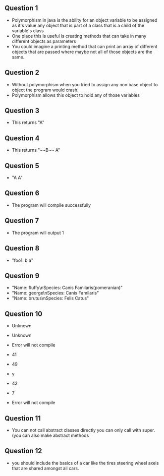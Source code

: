 ## Question 1
- Polymorphism in java is the ability for an object variable to be assigned as it's value any object that is part of a class that is a child of the variable's class 
- One place this is useful is creating methods that can take in many different objects as parameters
- You could imagine a printing method that can print an array of different objects that are passed where maybe not all of those objects are the same.

## Question 2
- Without polymorphism when you tried to assign any non base object to object the program would crash.
- Polymorphism allows this object to hold any of those variables 

## Question 3
- This returns "A"

## Question 4
- This returns "\~\~B\~\~ A"

## Question 5
- "A A"

## Question 6
- The program will compile successfully 

## Question 7
- The program will output 1

## Question 8
- "foo1: b a"

## Question 9
- "Name: fluffy\nSpecies: Canis Familaris(pomeranian)"
- "Name: george\nSpecies: Canis Familaris"
- "Name: brutus\nSpecies: Felis Catus"

## Question 10
- Unknown
- Unknown
- Error will not compile

- 41
- 49
- y

- 42
- 7
- Error will not compile

## Question 11
- You can not call abstract classes directly you can only call with super. (you can also make abstract methods

## Question 12
- you should include the basics of a car like the tires steering wheel axels that are shared amongst all cars. 

